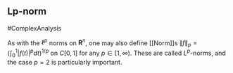 ## Lp-norm
#ComplexAnalysis 

As with the $\ell^{p}$ norms on $\mathbf{R}^{n}$, one may also define [[Norm]]s $\|f\|_{p}=\left(\int_{0}^{1}|f(t)|^{p} d t\right)^{1 / p}$ on $C[0,1]$ for any $p \in[1, \infty)$. These are called $L^{p}$-norms, and the case $p=2$ is particularly important.